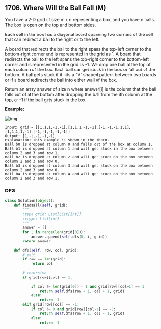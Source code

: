 ## 1706. Where Will the Ball Fall (M)

You have a 2-D grid of size m x n representing a box, and you have n balls. The box is open on the top and bottom sides.

Each cell in the box has a diagonal board spanning two corners of the cell that can redirect a ball to the right or to the left.

A board that redirects the ball to the right spans the top-left corner to the bottom-right corner and is represented in the grid as 1.
A board that redirects the ball to the left spans the top-right corner to the bottom-left corner and is represented in the grid as -1.
We drop one ball at the top of each column of the box. Each ball can get stuck in the box or fall out of the bottom. A ball gets stuck if it hits a "V" shaped pattern between two boards or if a board redirects the ball into either wall of the box.

Return an array answer of size n where answer[i] is the column that the ball falls out of at the bottom after dropping the ball from the ith column at the top, or -1 if the ball gets stuck in the box.

**Example:**

![img](https://assets.leetcode.com/uploads/2019/09/26/ball.jpg)

```
Input: grid = [[1,1,1,-1,-1],[1,1,1,-1,-1],[-1,-1,-1,1,1],[1,1,1,1,-1],[-1,-1,-1,-1,-1]]
Output: [1,-1,-1,-1,-1]
Explanation: This example is shown in the photo.
Ball b0 is dropped at column 0 and falls out of the box at column 1.
Ball b1 is dropped at column 1 and will get stuck in the box between column 2 and 3 and row 1.
Ball b2 is dropped at column 2 and will get stuck on the box between column 2 and 3 and row 0.
Ball b3 is dropped at column 3 and will get stuck on the box between column 2 and 3 and row 0.
Ball b4 is dropped at column 4 and will get stuck on the box between column 2 and 3 and row 1.
```



### DFS

```python
class Solution(object):
    def findBall(self, grid):
        """
        :type grid: List[List[int]]
        :rtype: List[int]
        """
        answer = []
        for i in range(len(grid[0])):
            answer.append(self.dfs(0, i, grid))
        return answer
        
    def dfs(self, row, col, grid):
        # exit
        if row == len(grid):
            return col
        
        # recursive
        if grid[row][col] == 1:
            
            if col != len(grid[0]) - 1 and grid[row][col+1] == 1:
                return self.dfs(row + 1, col + 1, grid)
            else:
                return -1
        elif grid[row][col] == -1:
            if col != 0 and grid[row][col-1] == -1:
                return self.dfs(row + 1, col - 1, grid)
            else:
                return -1

```

